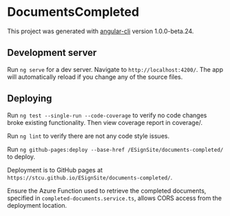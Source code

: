 # DocumentsCompleted

This project was generated with [angular-cli](https://github.com/angular/angular-cli) version
1.0.0-beta.24.

## Development server

Run `ng serve` for a dev server. Navigate to `http://localhost:4200/`. The app will automatically
reload if you change any of the source files.

## Deploying

Run `ng test --single-run --code-coverage` to verify no code changes broke existing functionality.
Then view coverage report in coverage/.

Run `ng lint` to verify there are not any code style issues.

Run `ng github-pages:deploy --base-href /ESignSite/documents-completed/` to deploy.

Deployment is to GitHub pages at `https://stcu.github.io/ESignSite/documents-completed/`.

Ensure the Azure Function used to retrieve the completed documents, specified in
`completed-documents.service.ts`, allows CORS access from the deployment location.
